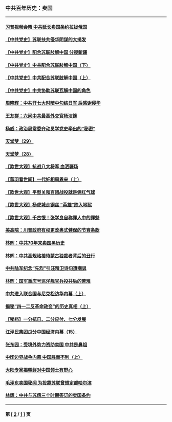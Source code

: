 ### 中共百年历史：卖国
---
#### [习普视频会晤 中共延长卖国条约拉拢俄国](../../pages/nf1176117/n13060971.md?07310430) 
#### [【中共党史】苏联扶共侵华阴谋的大揭发](../../pages/nf1176117/n13056050.md?07310430) 
#### [【中共党史】配合苏联肢解中国 分裂新疆](../../pages/nf1176117/n13040700.md?07310430) 
#### [【中共党史】中共配合苏联肢解中国（下）](../../pages/nf1176117/n13035660.md?07310430) 
#### [【中共党史】中共配合苏联肢解中国（上）](../../pages/nf1176117/n13030262.md?07310430) 
#### [【中共党史】中共协助苏联瓦解中国的角色](../../pages/nf1176117/n13018109.md?07310430) 
#### [周晓辉：中共开七大时暗中勾结日军 后感谢侵华](../../pages/nf1176117/n12921960.md?07310430) 
#### [王友群：六问中共最高外交官杨洁篪](../../pages/nf1176117/n12836495.md?07310430) 
#### [杨威：政治局常委齐动员学党史牵出的“秘密”](../../pages/nf1176117/n12764642.md?07310430) 
#### [天堂梦（29）](../../pages/nf1176117/n12408465.md?07310430) 
#### [天堂梦（28）](../../pages/nf1176117/n12408309.md?07310430) 
#### [【欺世大观】抗战八大将军 血洒疆场](../../pages/nf1176117/n12357044.md?07310430) 
#### [【薇羽看世间】一代奸相周恩来（上）](../../pages/nf1176117/n12401109.md?07310430) 
#### [【欺世大观】平型关和百团战役就是俩红气球](../../pages/nf1176117/n12359157.md?07310430) 
#### [【欺世大观】杨虎城走钢丝 “英雄”跌入地狱](../../pages/nf1176117/n12358840.md?07310430) 
#### [【欺世大观】千古恨！张学良自称罪人中的罪魁](../../pages/nf1176117/n12358629.md?07310430) 
#### [美高院：川普政府有权更改奥式健保的节育条款](../../pages/nf1176117/n12242171.md?07310430) 
#### [林辉：中共70年来卖国黑历史](../../pages/nf1176117/n11552181.md?07310430) 
#### [林辉：中共高规格接待蒙古独裁者背后的丑行](../../pages/nf1176117/n11225005.md?07310430) 
#### [中共陆军纪念“先烈”引汪精卫诗句遭嘲讽](../../pages/nf1176117/n11153345.md?07310430) 
#### [林辉：国军重庆号巡洋舰官兵投共后的苦难](../../pages/nf1176117/n10997801.md?07310430) 
#### [中共进入联合国与尼克松访华内幕（上）](../../pages/nf1176117/n10138788.md?07310430) 
#### [揭秘“四一二反革命政变”的历史真相（上）](../../pages/nf1176117/n9996650.md?07310430) 
#### [【秘档】一分抗日、二分应付、七分发展](../../pages/nf1176117/n9331484.md?07310430) 
#### [江泽民集团瓜分中国经济内幕（15）](../../pages/nf1176117/n9268584.md?07310430) 
#### [张东园：受境外势力资助卖国 中共是鼻祖](../../pages/nf1176117/n9272480.md?07310430) 
#### [中印边界战争内幕 中国胜而不利（上）](../../pages/nf1176117/n9252458.md?07310430) 
#### [大陆专家揭朝鲜对中国领土有野心](../../pages/nf1176117/n9074056.md?07310430) 
#### [毛泽东卖国秘闻 为投靠苏联曾想定都哈尔滨](../../pages/nf1176117/n9058631.md?07310430) 
#### [林辉：中共与苏俄三个时期签订的卖国条约](../../pages/nf1176117/n9036062.md?07310430) 

---
#### 第 [ [2](./2.md?07310430) / [1](./1.md?07310430) ] 页
